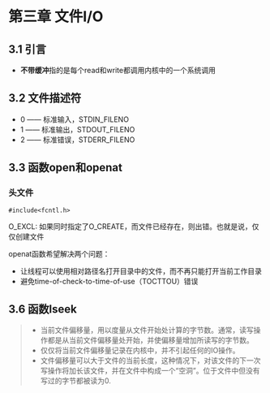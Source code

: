 # 第三章 文件I/O
## 3.1 引言
- **不带缓冲**指的是每个read和write都调用内核中的一个系统调用
## 3.2 文件描述符
- 0 —— 标准输入，STDIN_FILENO
- 1 —— 标准输出，STDOUT_FILENO
- 2 —— 标准错误，STDERR_FILENO
## 3.3 函数open和openat
### 头文件
`#include<fcntl.h>`

O_EXCL: 如果同时指定了O_CREATE，而文件已经存在，则出错。也就是说，仅仅创建文件

openat函数希望解决两个问题：
- 让线程可以使用相对路径名打开目录中的文件，而不再只能打开当前工作目录
- 避免time-of-check-to-time-of-use（TOCTTOU）错误

## 3.6 函数lseek
> - 当前文件偏移量，用以度量从文件开始处计算的字节数。通常，读写操作都是从当前文件偏移量处开始，并使偏移量增加所读写的字节数。</br>
> - 仅仅将当前文件偏移量记录在内核中，并不引起任何的IO操作。
> - 文件偏移量可以大于文件的当前长度，这种情况下，对该文件的下一次写操作将加长该文件，并在文件中构成一个“空洞”。位于文件中但没有写过的字节都被读为0.
